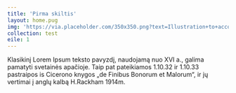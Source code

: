 ```yaml
---
title: 'Pirma skiltis'
layout: home.pug
img: 'https://via.placeholder.com/350x350.png?text=Illustration+to+accompany+text'
collection: test
eile: 1
---
```


Klasikinį Lorem Ipsum teksto pavyzdį, naudojamą nuo XVI a., galima pamatyti svetainės apačioje. Taip pat pateikiamos 1.10.32 ir 1.10.33 pastraipos is Cicerono knygos „de Finibus Bonorum et Malorum“, ir jų vertimai į anglų kalbą H.Rackham 1914m.